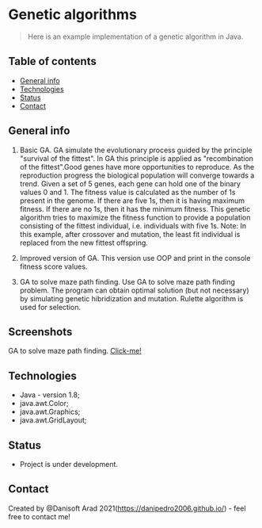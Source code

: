 # Genetic algorithms
> Here is an example implementation of a genetic algorithm in Java.

## Table of contents
* [General info](#general-info)
* [Technologies](#technologies)
* [Status](#status)
* [Contact](#contact)

## General info
1. Basic GA.
GA simulate the evolutionary process guided by the principle "survival of the fittest". In GA this principle is applied as "recombination of the fittest".Good genes have more opportunities to reproduce. As the reproduction progress the biological population will converge towards a trend.
Given a set of 5 genes, each gene can hold one of the binary values 0 and 1.
The fitness value is calculated as the number of 1s present in the genome. If there are five 1s, then it is having maximum fitness. If there are no 1s, then it has the minimum fitness.
This genetic algorithm tries to maximize the fitness function to provide a population consisting of the fittest individual, i.e. individuals with five 1s.
Note: In this example, after crossover and mutation, the least fit individual is replaced from the new fittest offspring.

2. Improved version of GA.
This version use OOP and print in the console fitness score values.

3. GA to solve maze path finding.
Use GA to solve maze path finding problem. The program can obtain optimal solution (but not necessary) by simulating genetic hibridization and mutation. Rulette algorithm is used for selection.

## Screenshots
GA to solve maze path finding.
[Click-me!](https://github.com/danipedro2006/Genetic-algorithms/blob/master/src/maze%20solving%20GA/Screenshot.gif)

## Technologies
* Java - version 1.8;
* java.awt.Color;
* java.awt.Graphics;
* java.awt.GridLayout;


## Status
* Project is under development. 

## Contact
Created by @Danisoft Arad 2021(https://danipedro2006.github.io/) - feel free to contact me!
